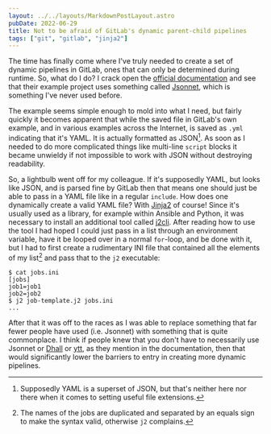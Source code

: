 ```yaml
---
layout: ../../layouts/MarkdownPostLayout.astro
pubDate: 2022-06-29
title: Not to be afraid of GitLab's dynamic parent-child pipelines
tags: ["git", "gitlab", "jinja2"]
---
```

The time has finally come where I've truly needed to create a set of dynamic pipelines in GitLab, ones that can only be determined during runtime. So, what do I do? I crack open the [official documentation](https://docs.gitlab.com/ee/ci/pipelines/downstream_pipelines.html#parent-child-pipelines) and see that their example project uses something called [Jsonnet](https://jsonnet.org/), which is something I've never used before.

The example seems simple enough to mold into what I need, but fairly quickly it becomes apparent that while the saved file in GitLab's own example, and in various examples across the Internet, is saved as `.yml` indicating that it's YAML. It is actually formatted as JSON[^1]. As soon as I needed to do more complicated things like multi-line `script` blocks it became unwieldy if not impossible to work with JSON without destroying readability.

So, a lightbulb went off for my colleague. If it's supposedly YAML, but looks like JSON, and is parsed fine by GitLab then that means one should just be able to pass in a YAML file like in a regular `include`. How does one dynamically create a valid YAML file? With [Jinja2](https://palletsprojects.com/p/jinja/) of course! Since it's usually used as a library, for example within Ansible and Python, it was necessary to install an additional tool called [j2cli](https://pypi.org/project/j2cli/). After reading how to use the tool I had hoped I could just pass in a list through an environment variable, have it be looped over in a normal `for`-loop, and be done with it, but I had to first create a rudimentary INI file that contained all the elements of my list[^2] and pass that to the `j2` executable:

```shell
$ cat jobs.ini
[jobs]
job1=job1
job2=job2
$ j2 job-template.j2 jobs.ini
...
```

After that it was off to the races as I was able to replace something that far fewer people have used (i.e. Jsonnet) with something that is quite commonplace. I think if people knew that you don't have to necessarily use Jsonnet or [Dhall](https://dhall-lang.org/) or [ytt](https://carvel.dev/ytt/), as they mention in the documentation, then that would significantly lower the barriers to entry in creating more dynamic pipelines.

[^1]: Supposedly YAML is a superset of JSON, but that's neither here nor there when it comes to setting useful file extensions.
[^2]: The names of the jobs are duplicated and separated by an equals sign to make the syntax valid, otherwise `j2` complains.
